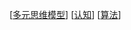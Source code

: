 [[多元思维模型]]
[[认知]]
[[算法]]

[//begin]: # "Autogenerated link references for markdown compatibility"
[多元思维模型]: 多元思维模型/多元思维模型 "多元思维模型"
[认知]: 认知/认知 "认知"
[算法]: 算法/算法 "算法"
[//end]: # "Autogenerated link references"